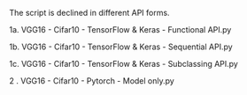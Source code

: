 The script is declined in different API forms.

1a. VGG16 - Cifar10 - TensorFlow & Keras - Functional API.py

1b. VGG16 - Cifar10 - TensorFlow & Keras - Sequential API.py

1c. VGG16 - Cifar10 - TensorFlow & Keras - Subclassing API.py

2 . VGG16 - Cifar10 - Pytorch - Model only.py

